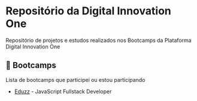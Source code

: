 # Repositório da Digital Innovation One

Repositório de projetos e estudos realizados nos Bootcamps da Plataforma Digital Innovation One

## 🚀 Bootcamps

Lista de bootcamps que participei ou estou participando
* [Eduzz](https://web.digitalinnovation.one/track/eduzz-fullstack-developer?tab=path) - JavaScript Fullstack Developer
